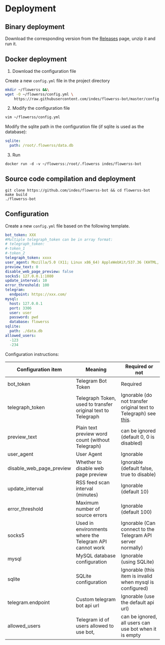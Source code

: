 # Deployment

## Binary deployment

Download the corresponding version from the [Releases](https://github.com/reaitten/flowerss-bot/releases) page, unzip it and run it.

## Docker deployment

1. Download the configuration file

Create a new `config.yml` file in the project directory

```bash
mkdir ~/flowerss &&\
wget -O ~/flowerss/config.yml \
    https://raw.githubusercontent.com/indes/flowerss-bot/master/config.yml.sample
```


2. Modify the configuration file

```bash
vim ~/flowerss/config.yml
```

Modify the sqlite path in the configuration file (if sqlite is used as the database):

```yaml
sqlite:
  path: /root/.flowerss/data.db
```

3. Run

```shell script
docker run -d -v ~/flowerss:/root/.flowerss indes/flowerss-bot
```

## Source code compilation and deployment

```shell script
git clone https://github.com/indes/flowerss-bot && cd flowerss-bot
make build
./flowerss-bot
```

## Configuration

Create a new `config.yml` file based on the following template.

```yml
bot_token: XXX
#Multiple telegraph_token can be in array format:
# telegraph_token:
#-token_1
#-token_2
telegraph_token: xxxx
user_agent: Mozilla/5.0 (X11; Linux x86_64) AppleWebKit/537.36 (KHTML, like Gecko) Chrome/51.0.2704.103 Safari/537.36
preview_text: 0
disable_web_page_preview: false
socks5: 127.0.0.1:1080
update_interval: 10
error_threshold: 100
telegram:
  endpoint: https://xxx.com/
mysql:
  host: 127.0.0.1
  port: 3306
  user: user
  password: pwd
  database: flowerss
sqlite:
  path: ./data.db
allowed_users:
  -123
  -234
```

Configuration instructions:

| Configuration item        | Meaning                                                      | Required or not     |
| --------------------------| ------------------------------------------------------------ | ------------------- | 
| bot_token                 | Telegram Bot Token                                           | Required            |
| telegraph_token           | Telegraph Token, used to transfer original text to Telegraph | Ignorable (do not transfer original text to Telegraph) see [this](https://stackoverflow.com/a/65789337).|
| preview_text              | Plain text preview word count (without Telegraph)            | can be ignored (default 0, 0 is disabled) |
| user_agent                | User Agent                                                   |           Ignorable |
| disable_web_page_preview  | Whether to disable web page preview                          | Ignorable (default false, true to disable) |
| update_interval           | RSS feed scan interval (minutes)                             | Ignorable (default 10) |
| error_threshold           | Maximum number of source errors                              | Ignorable (default 100) |
| socks5                    | Used in environments where the Telegram API cannot work      | Ignorable (Can connect to the Telegram API server normally) |
| mysql | MySQL database configuration | Ignorable (using SQLite) |
| sqlite | SQLite configuration | Ignorable (this item is invalid when mysql is configured) |
| telegram.endpoint | Custom telegram bot api url | Ignorable (use the default api url) |
| allowed_users | Telegram id of users allowed to use bot, | can be ignored, all users can use bot when it is empty |
